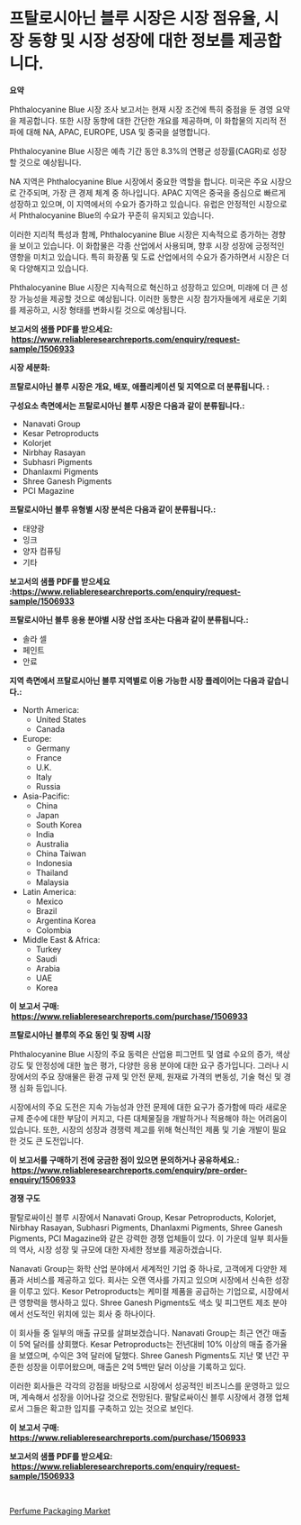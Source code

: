 <p><h1>프탈로시아닌 블루 시장은 시장 점유율, 시장 동향 및 시장 성장에 대한 정보를 제공합니다.</h1></p><p><strong>요약</strong></p>
<p><p>Phthalocyanine Blue 시장 조사 보고서는 현재 시장 조건에 특히 중점을 둔 경영 요약을 제공합니다. 또한 시장 동향에 대한 간단한 개요를 제공하며, 이 화합물의 지리적 전파에 대해 NA, APAC, EUROPE, USA 및 중국을 설명합니다.</p><p>Phthalocyanine Blue 시장은 예측 기간 동안 8.3%의 연평균 성장률(CAGR)로 성장할 것으로 예상됩니다.</p><p>NA 지역은 Phthalocyanine Blue 시장에서 중요한 역할을 합니다. 미국은 주요 시장으로 간주되며, 가장 큰 경제 체계 중 하나입니다. APAC 지역은 중국을 중심으로 빠르게 성장하고 있으며, 이 지역에서의 수요가 증가하고 있습니다. 유럽은 안정적인 시장으로서 Phthalocyanine Blue의 수요가 꾸준히 유지되고 있습니다.</p><p>이러한 지리적 특성과 함께, Phthalocyanine Blue 시장은 지속적으로 증가하는 경향을 보이고 있습니다. 이 화합물은 각종 산업에서 사용되며, 향후 시장 성장에 긍정적인 영향을 미치고 있습니다. 특히 화장품 및 도료 산업에서의 수요가 증가하면서 시장은 더욱 다양해지고 있습니다.</p><p>Phthalocyanine Blue 시장은 지속적으로 혁신하고 성장하고 있으며, 미래에 더 큰 성장 가능성을 제공할 것으로 예상됩니다. 이러한 동향은 시장 참가자들에게 새로운 기회를 제공하고, 시장 형태를 변화시킬 것으로 예상됩니다.</p></p>
<p><strong>보고서의 샘플 PDF를 받으세요: &nbsp;<a href="https://www.reliableresearchreports.com/enquiry/request-sample/1506933">https://www.reliableresearchreports.com/enquiry/request-sample/1506933</a></strong></p>
<p><strong>시장 세분화:</strong></p>
<p><strong> 프탈로시아닌 블루 시장은 개요, 배포, 애플리케이션 및 지역으로 더 분류됩니다. :</strong></p>
<p><strong>구성요소 측면에서는 프탈로시아닌 블루 시장은 다음과 같이 분류됩니다.:</strong></p>
<p><ul><li>Nanavati Group</li><li>Kesar Petroproducts</li><li>Kolorjet</li><li>Nirbhay Rasayan</li><li>Subhasri Pigments</li><li>Dhanlaxmi Pigments</li><li>Shree Ganesh Pigments</li><li>PCI Magazine</li></ul></p>
<p><strong> 프탈로시아닌 블루 유형별 시장 분석은 다음과 같이 분류됩니다.:</strong></p>
<p><ul><li>태양광</li><li>잉크</li><li>양자 컴퓨팅</li><li>기타</li></ul></p>
<p><strong>보고서의 샘플 PDF를 받으세요 :<a href="https://www.reliableresearchreports.com/enquiry/request-sample/1506933">https://www.reliableresearchreports.com/enquiry/request-sample/1506933</a></strong></p>
<p><strong> 프탈로시아닌 블루 응용 분야별 시장 산업 조사는 다음과 같이 분류됩니다.:</strong></p>
<p><ul><li>솔라 셀</li><li>페인트</li><li>안료</li></ul></p>
<p><strong>지역 측면에서 프탈로시아닌 블루 지역별로 이용 가능한 시장 플레이어는 다음과 같습니다.:</strong></p>
<p><ul>
    <li>
        North America:
        <ul>
            <li>United States</li>
            <li>Canada</li>
        </ul>
    </li>
    <li>
        Europe:
        <ul>
            <li>Germany</li>
            <li>France</li>
            <li>U.K.</li>
            <li>Italy</li>
            <li>Russia</li>
        </ul>
    </li>
    <li>
        Asia-Pacific:
        <ul>
            <li>China</li>
            <li>Japan</li>
            <li>South Korea</li>
            <li>India</li>
            <li>Australia</li>
            <li>China Taiwan</li>
            <li>Indonesia</li>
            <li>Thailand</li>
            <li>Malaysia</li>
        </ul>
    </li>
    <li>
        Latin America:
        <ul>
            <li>Mexico</li>
            <li>Brazil</li>
            <li>Argentina Korea</li>
            <li>Colombia</li>
        </ul>
    </li>
    <li>
        Middle East & Africa:
        <ul>
            <li>Turkey</li>
            <li>Saudi</li>
            <li>Arabia</li>
            <li>UAE</li>
            <li>Korea</li>
        </ul>
    </li>
    </ul></p>
<p><strong>이 보고서 구매: &nbsp;<a href="https://www.reliableresearchreports.com/purchase/1506933">https://www.reliableresearchreports.com/purchase/1506933</a></strong></p>
<p><strong>프탈로시아닌 블루의 주요 동인 및 장벽 시장</strong></p>
<p><p>Phthalocyanine Blue 시장의 주요 동력은 산업용 피그먼트 및 염료 수요의 증가, 색상 강도 및 안정성에 대한 높은 평가, 다양한 응용 분야에 대한 요구 증가입니다. 그러나 시장에서의 주요 장애물은 환경 규제 및 안전 문제, 원재료 가격의 변동성, 기술 혁신 및 경쟁 심화 등입니다.</p><p>시장에서의 주요 도전은 지속 가능성과 안전 문제에 대한 요구가 증가함에 따라 새로운 규제 준수에 대한 부담이 커지고, 다른 대체물질을 개발하거나 적용해야 하는 어려움이 있습니다. 또한, 시장의 성장과 경쟁력 제고를 위해 혁신적인 제품 및 기술 개발이 필요한 것도 큰 도전입니다.</p></p>
<p><strong>이 보고서를 구매하기 전에 궁금한 점이 있으면 문의하거나 공유하세요.: &nbsp;<a href="https://www.reliableresearchreports.com/enquiry/pre-order-enquiry/1506933">https://www.reliableresearchreports.com/enquiry/pre-order-enquiry/1506933</a></strong></p>
<p><strong>경쟁 구도</strong></p>
<p><p>팔탈로싸이신 블루 시장에서 Nanavati Group, Kesar Petroproducts, Kolorjet, Nirbhay Rasayan, Subhasri Pigments, Dhanlaxmi Pigments, Shree Ganesh Pigments, PCI Magazine와 같은 강력한 경쟁 업체들이 있다. 이 가운데 일부 회사들의 역사, 시장 성장 및 규모에 대한 자세한 정보를 제공하겠습니다.</p><p>Nanavati Group는 화학 산업 분야에서 세계적인 기업 중 하나로, 고객에게 다양한 제품과 서비스를 제공하고 있다. 회사는 오랜 역사를 가지고 있으며 시장에서 신속한 성장을 이루고 있다. Kesor Petroproducts는 케미컬 제품을 공급하는 기업으로, 시장에서 큰 영향력을 행사하고 있다. Shree Ganesh Pigments도 색소 및 피그먼트 제조 분야에서 선도적인 위치에 있는 회사 중 하나이다.</p><p>이 회사들 중 일부의 매출 규모를 살펴보겠습니다. Nanavati Group는 최근 연간 매출이 5억 달러를 상회했다. Kesar Petroproducts는 전년대비 10% 이상의 매출 증가율을 보였으며, 수익은 3억 달러에 달했다. Shree Ganesh Pigments도 지난 몇 년간 꾸준한 성장을 이루어왔으며, 매출은 2억 5백만 달러 이상을 기록하고 있다.</p><p>이러한 회사들은 각각의 강점을 바탕으로 시장에서 성공적인 비즈니스를 운영하고 있으며, 계속해서 성장을 이어나갈 것으로 전망된다. 팔탈로싸이신 블루 시장에서 경쟁 업체로서 그들은 확고한 입지를 구축하고 있는 것으로 보인다.</p></p>
<p><strong>이 보고서 구매: &nbsp; <a href="https://www.reliableresearchreports.com/purchase/1506933">https://www.reliableresearchreports.com/purchase/1506933</a></strong></p>
<p><strong>보고서의 샘플 PDF를 받으세요: &nbsp;<a href="https://www.reliableresearchreports.com/enquiry/request-sample/1506933">https://www.reliableresearchreports.com/enquiry/request-sample/1506933</a></strong><strong></strong></p>
<p>&nbsp;</p>
<p><p><a href="https://fearless-okapi-6c8.notion.site/Perfume-Packaging-Market-Size-Furnishes-Valuable-Information-Encompassing-Market-Share-Market-Trend-1f1fdbc98cf948db9ae0ae09fe2ec3eb">Perfume Packaging Market</a></p></p>